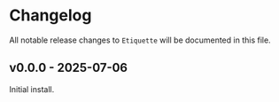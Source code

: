 # Changelog

All notable release changes to `Etiquette` will be documented in this file.

## v0.0.0 - 2025-07-06

Initial install.
